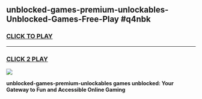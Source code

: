
## unblocked-games-premium-unlockables-Unblocked-Games-Free-Play #q4nbk
<h3>
<a href="https://us.freeplayer.one?title=unblocked-games-premium-unlockables&ref=9M">CLICK TO PLAY</a></h3>
<hr>

<h3>
<a href="https://us.freeplayer.one?title=unblocked-games-premium-unlockables&ref=9M">CLICK 2 PLAY</a>
  
</h3>

<a href="https://us.freeplayer.one?title=unblocked-games-premium-unlockables&ref=9M"><img src="https://clearcache.store/games.png"></a>


**unblocked-games-premium-unlockables games unblocked: Your Gateway to Fun and Accessible Online Gaming**
